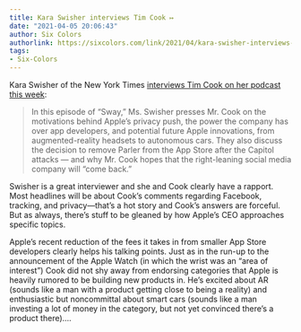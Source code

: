 ```yaml
---
title: Kara Swisher interviews Tim Cook ↦
date: "2021-04-05 20:06:43"
author: Six Colors
authorlink: https://sixcolors.com/link/2021/04/kara-swisher-interviews-tim-cook/
tags:
- Six-Colors
---
```

<p>Kara Swisher of the New York Times <a href="https://www.nytimes.com/2021/04/05/opinion/apples-ceo-is-making-very-different-choices-from-mark-zuckerberg.html">interviews Tim Cook on her podcast this week</a>:</p>
<blockquote><p>
  In this episode of “Sway,” Ms. Swisher presses Mr. Cook on the motivations behind Apple’s privacy push, the power the company has over app developers, and potential future Apple innovations, from augmented-reality headsets to autonomous cars. They also discuss the decision to remove Parler from the App Store after the Capitol attacks — and why Mr. Cook hopes that the right-leaning social media company will “come back.”
</p></blockquote>
<p>Swisher is a great interviewer and she and Cook clearly have a rapport. Most headlines will be about Cook’s comments regarding Facebook, tracking, and privacy—that’s a hot story and Cook’s answers are forceful. But as always, there’s stuff to be gleaned by how Apple’s CEO approaches specific topics.</p>
<p>Apple’s recent reduction of the fees it takes in from smaller App Store developers clearly helps his talking points. Just as in the run-up to the announcement of the Apple Watch (in which the wrist was an “area of interest”) Cook did not shy away from endorsing categories that Apple is heavily rumored to be building new products in. He’s excited about AR (sounds like a man with a product getting close to being a reality) and enthusiastic but noncommittal about smart cars (sounds like a man investing a lot of money in the category, but not yet convinced there’s a product there).&#8230;</p>